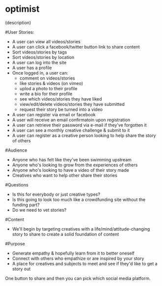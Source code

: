 # optimist
(description)

#User Stories:
- A user can view all videos/stories
- A user can click a facebook/twitter button link to share content
- Sort videos/stories by tags
- Sort videos/stories by location
- A user can log into the site 
- A user has a profile
- Once logged in, a user can:
    - comment on videos/stories
    - like stories & videos (on vimeo)
    - uplod a photo to their profile
    - write a bio for their profile
    - see which videos/stories they have liked
    - view/edit/delete videos/stories they have submitted
    - request their story be turned into a video
- A user can register via email or facebook
- A user will receive an email confirmatoin upon registration
- A user can retrieve their password via e-mail if they've forgotten it
- A user can see a monthly creative challenge & submit to it
- A user can register as a creative person looking to help share the story of others

#Audience
- Anyone who has felt like they've been swimming upstream
- Anyone who's looking to grow from the experiences of others
- Anyone who's looking to have a video of their story made
- Creatives who want to help other share their stories

#Questions
- Is this for everybody or just creative types?
- Is this going to look too much like a crowdfunding site without the funding part?
- Do we need to vet stories? 

#Content
- We'll begin by targeting creatives with a life/mind/attitude-changing story to share to create a solid foundation of content

#Purpose
- Generate empathy & hopefully learn from it to better oneself 
- Connect with others who empathize or are inspired by your story
- A place for creatives and subjects to meet and see if they'd like to get a story out


One button to share and then you can pick which social media platform. 
